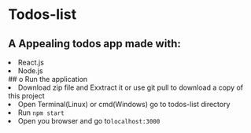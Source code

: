 # Todos-list
## A Appealing todos app made with:
<li>React.js</li>
<li>Node.js</li>
## o Run the application
<li>Download zip file and Exxtract it or use git pull to download a copy of this project</li>
<li>Open Terminal(Linux) or cmd(Windows) go to todos-list directory</li>
<li> Run <code>npm start</code> </li>
<li> Open you browser and go to<code>localhost:3000</code> </li>
